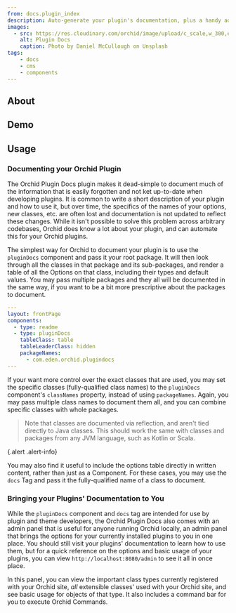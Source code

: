 ```yaml
---
from: docs.plugin_index
description: Auto-generate your plugin's documentation, plus a handy admin panel to bring your plugins documentation to you.
images:
  - src: https://res.cloudinary.com/orchid/image/upload/c_scale,w_300,e_blur:150/v1524974694/plugins/plugindocs.jpg
    alt: Plugin Docs
    caption: Photo by Daniel McCullough on Unsplash
tags:
    - docs
    - cms
    - components
---
```


## About

## Demo

## Usage

### Documenting your Orchid Plugin

The Orchid Plugin Docs plugin makes it dead-simple to document much of the information that is easily forgotten and not
ket up-to-date when developing plugins. It is common to write a short description of your plugin and how to use it, but
over time, the specifics of the names of your options, new classes, etc. are often lost and documentation is not updated
to reflect these changes. While it isn't possible to solve this problem across arbitrary codebases, Orchid does know a
lot about your plugin, and can automate this for your Orchid plugins. 

The simplest way for Orchid to document your plugin is to use the `pluginDocs` component and pass it your root package.
It will then look through all the classes in that package and its sub-packages, and render a table of all the Options 
on that class, including their types and default values. You may pass multiple packages and they all will be documented 
in the same way, if you want to be a bit more prescriptive about the packages to document.

```yaml
---
layout: frontPage
components:
  - type: readme
  - type: pluginDocs
    tableClass: table
    tableLeaderClass: hidden
    packageNames: 
      - com.eden.orchid.plugindocs
---
```

If your want more control over the exact classes that are used, you may set the specific classes (fully-qualified class
names) to the `pluginDocs` component's `classNames` property, instead of using `packageNames`. Again, you may pass 
multiple class names to document them all, and you can combine specific classes with whole packages. 

> Note that classes are documented via reflection, and aren't tied directly to Java classes. This should work the same 
> with classes and packages from any JVM language, such as Kotlin or Scala.

{.alert .alert-info}

You may also find it useful to include the options table directly in written content, rather than just as a Component.
For these cases, you may use the `docs` Tag and pass it the fully-qualified name of a class to document. 

### Bringing your Plugins' Documentation to You

While the `pluginDocs` component and `docs` tag are intended for use by plugin and theme developers, the Orchid Plugin 
Docs also comes with an admin panel that is useful for anyone running Orchid locally, an admin panel that brings the 
options for your currently installed plugins to you in one place. You should still visit your plugins' documentation to
learn how to use them, but for a quick reference on the options and basic usage of your plugins, you can view 
`http://localhost:8080/admin` to see it all in once place. 

In this panel, you can view the important class types currently registered with your Orchid site, _all_ extensible 
classes' used with your Orchid site, and see basic usage for objects of that type. It also includes a command bar for 
you to execute Orchid Commands. 